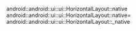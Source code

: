 android::android::ui::ui::HorizontalLayout::native
android::android::ui::ui::HorizontalLayout::native=
android::android::ui::ui::HorizontalLayout::_native